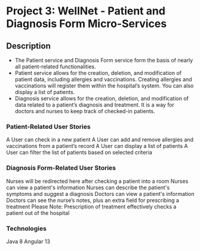 # Project 3: WellNet - Patient and Diagnosis Form Micro-Services

## Description

* The Patient service and Diagnosis Form service form the basis of nearly all patient-related functionalities.
* Patient service allows for the creation, deletion, and modification of patient data, including allergies and vaccinations. Creating allergies and vaccinations will register them within the hospital’s system. You can also display a list of patients.
* Diagnosis service allows for the creation, deletion, and modification of data related to a patient’s diagnosis and treatment. It is a way for doctors and nurses to keep track of checked-in patients.

### Patient-Related User Stories
A User can check in a new patient
A User can add and remove allergies and vaccinations from a patient’s record
A User can display a list of patients
A User can filter the list of patients based on selected criteria

### Diagnosis Form-Related User Stories
Nurses will be redirected here after checking a patient into a room
Nurses can view a patient's information
Nurses can describe the patient's symptoms and suggest a diagnosis
Doctors can view a patient's information
Doctors can see the nurse’s notes, plus an extra field for prescribing a treatment
Please Note: Prescription of treatment effectively checks a patient out of the hospital

### Technologies
Java 8
Angular 13
